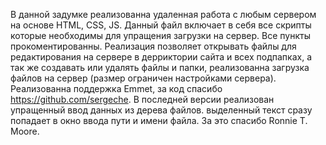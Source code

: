 В данной задумке реализованна удаленная работа с любым сервером на основе HTML, CSS, JS. 
Данный файл включает в себя все скрипты которые необходимы для упращения загрузки на сервер.
Все пункты прокоментированны.
Реализация позволяет открывать файлы для редактирования на сервере в дерриктории сайта и всех подпапках, 
а так же создавать или удалять файлы и папки, реализованна загрузка файлов на сервер (размер ограничен настройками сервера).
Реализованна поддержка Emmet, за код спасибо https://github.com/sergeche.
В последней версии реализован упращенный ввод данных из дерева файлов. выделенный текст сразу попадает в окно ввода пути и имени файла. За это спасибо Ronnie T. Moore.
